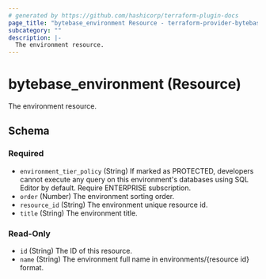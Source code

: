 ```yaml
---
# generated by https://github.com/hashicorp/terraform-plugin-docs
page_title: "bytebase_environment Resource - terraform-provider-bytebase"
subcategory: ""
description: |-
  The environment resource.
---
```


# bytebase_environment (Resource)

The environment resource.



<!-- schema generated by tfplugindocs -->
## Schema

### Required

- `environment_tier_policy` (String) If marked as PROTECTED, developers cannot execute any query on this environment's databases using SQL Editor by default. Require ENTERPRISE subscription.
- `order` (Number) The environment sorting order.
- `resource_id` (String) The environment unique resource id.
- `title` (String) The environment title.

### Read-Only

- `id` (String) The ID of this resource.
- `name` (String) The environment full name in environments/{resource id} format.


